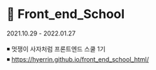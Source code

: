 # 🦁 Front_end_School  
2021.10.29 - 2022.01.27  <br> <br>
◾ 멋쟁이 사자처럼 프론트엔드 스쿨 1기 <br>
◾ https://hyerrin.github.io/front_end_school_html/
